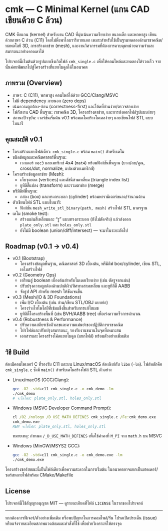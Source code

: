 # cmk — C Minimal Kernel (แกน CAD เขียนด้วย C ล้วน)

CMK คือแกน (kernel) สำหรับงาน CAD ที่มุ่งเน้นความเรียบง่าย ขนาดเล็ก และพกพาสูง เขียนด้วยภาษา C ล้วน (C11) โดยไม่พึ่งพาไลบรารีภายนอก เหมาะสำหรับใช้เป็นฐานทดลองด้านเรขาคณิต/ทอพอโลยี 3D, การสร้างตาข่าย (mesh), และงานวิศวกรรมที่ต้องการควบคุมหน่วยความจำและสมรรถนะอย่างคาดเดาได้

โปรเจกต์นี้เริ่มต้นด้วยรูปแบบซิงเกิลไฟล์ `cmk_single.c` เพื่อให้คอมไพล์และทดลองได้รวดเร็ว จากนั้นค่อยพัฒนาไปสู่โครงสร้างที่แยกโมดูลได้ในอนาคต

## ภาพรวม (Overview)
- ภาษา: C (C11), พกพาสูง คอมไพล์ได้ด้วย GCC/Clang/MSVC
- ไม่มี dependency ภายนอก (zero deps)
- เน้นความถูกต้อง-ก่อน (correctness-first) และโค้ดที่อ่านง่าย/ตรวจสอบง่าย
- โฟกัสงาน CAD พื้นฐาน: เรขาคณิต 3D, โครงสร้างตาข่าย, และการส่งออกไฟล์รูปแบบง่ายๆ
- สถานะปัจจุบัน: เวอร์ชันเริ่มต้น v0.1 พร้อมเดโมสร้างโมเดลง่ายๆ และเขียนไฟล์ STL แบบไบนารี

## คุณสมบัติ v0.1
- โครงสร้างแบบไฟล์เดียว: `cmk_single.c` พร้อม `main()` สำหรับเดโม
- ชนิดข้อมูลและคณิตศาสตร์พื้นฐาน:
  - เวกเตอร์ `vec3` และเมทริกซ์ 4x4 (`mat4`) พร้อมฟังก์ชันพื้นฐาน (บวก/ลบ/คูณ, cross/dot, normalize, แปลงด้วยเมทริกซ์)
- โครงสร้างข้อมูลตาข่าย (Mesh):
  - เก็บจุดยอด (vertices) และดัชนีสามเหลี่ยม (triangle index list)
  - ยูทิลิตี้แปลง (transform) และรวมตาข่าย (merge)
- พรีมิติฟพื้นฐาน:
  - กล่อง (box) และทรงกระบอก (cylinder) พร้อมพารามิเตอร์ขนาด/จำนวนด้าน
- ตัวเขียนไฟล์ STL แบบไบนารี:
  - ฟังก์ชัน `mesh_write_stl_binary(path, mesh)` สร้างไฟล์ STL มาตรฐาน
- เดโม (smoke test):
  - สร้างแผ่นสี่เหลี่ยมและ “รู” แบบทรงกระบอก (ยังไม่ตัดจริง) แล้วส่งออก `plate_only.stl` และ `holes_only.stl`
  - ยังไม่มี boolean (union/diff/intersect) — จะมาในระยะถัดไป

## Roadmap (v0.1 → v0.4)
- v0.1 (Bootstrap)
  - โครงสร้างข้อมูลพื้นฐาน, คณิตศาสตร์ 3D เบื้องต้น, พรีมิติฟ box/cylinder, เขียน STL, เดโมสร้างไฟล์
- v0.2 (Geometry Ops)
  - เตรียมสู่ boolean เบื้องต้นสำหรับโมเดลเรียบง่าย (เช่น ตัดรูจากแผ่น)
  - ปรับปรุงความถูกต้องด้านปกติผิว/ทิศทางสามเหลี่ยม และยูทิลิตี้ AABB
  - จัดรูป API สำหรับ mesh ให้ชัดเจนขึ้น
- v0.3 (Mesh/IO & 3D Foundations)
  - เพิ่ม I/O เบื้องต้น (เช่น อ่าน/เขียน STL/OBJ แบบย่อ)
  - โครงร่างโทโพโลยีที่เข้มแข็งขึ้นสำหรับการแก้ไขเมช
  - ยูทิลิตี้โครงสร้างพื้นที่ (เช่น BVH/AABB tree) เพื่อเร่งความเร็วการคำนวณ
- v0.4 (Robustness & Performance)
  - ปรับความเสถียรเชิงตัวเลขและความแม่นยำของปฏิบัติการเรขาคณิต
  - โปรไฟล์และปรับปรุงสมรรถนะ, รองรับงานขนานในจุดที่เหมาะสม
  - เอกสารและโครงสร้างโค้ดแยกโมดูล (แยกไฟล์) พร้อมตัวอย่างเพิ่มเติม

## วิธี Build
ต้องมีคอมไพเลอร์ C ที่รองรับ C11 และบน Linux/macOS ต้องลิงก์กับ `libm` (`-lm`). ไฟล์หลักคือ `cmk_single.c` ซึ่งมี `main()` สำหรับเดโมสร้างไฟล์ STL ตัวอย่าง

- Linux/macOS (GCC/Clang):

  ```bash
  gcc -O2 -std=c11 cmk_single.c -o cmk_demo -lm
  ./cmk_demo
  # จะได้ไฟล์: plate_only.stl, holes_only.stl
  ```

- Windows (MSVC Developer Command Prompt):

  ```bat
  cl /O2 /nologo /D_USE_MATH_DEFINES cmk_single.c /Fe:cmk_demo.exe
  cmk_demo.exe
  REM จะได้ไฟล์: plate_only.stl, holes_only.stl
  ```

  หมายเหตุ: กำหนด `/_D_USE_MATH_DEFINES` เพื่อใช้ค่าคงที่ `M_PI` จาก `math.h` บน MSVC

- Windows (MinGW/MSYS2 GCC):

  ```bash
  gcc -O2 -std=c11 cmk_single.c -o cmk_demo.exe -lm
  ./cmk_demo.exe
  ```

โครงสร้างซอร์สขณะนี้เป็นไฟล์เดียวเพื่อความสะดวกในการเริ่มต้น ในอนาคตอาจแยกเป็นเฮดเดอร์/ซอร์สหลายไฟล์พร้อม CMake/Makefile

## License
โปรเจกต์นี้ใช้สัญญาอนุญาต MIT — ดูรายละเอียดที่ไฟล์ `LICENSE` ในรากของโปรเจกต์

---
หากต้องการฟีเจอร์/ตัวอย่างเพิ่มเติม หรือพบปัญหาในการคอมไพล์/รัน โปรดเปิดประเด็น (issue) หรือแจ้งรายละเอียดสภาพแวดล้อมและคำสั่งที่ใช้ เพื่อช่วยวิเคราะห์ให้ตรงจุด
